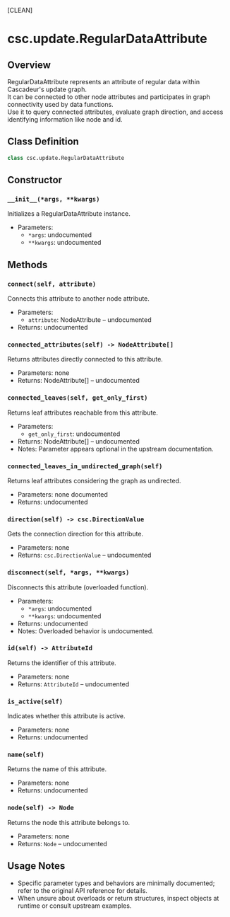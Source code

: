 [CLEAN]

# csc.update.RegularDataAttribute

## Overview
RegularDataAttribute represents an attribute of regular data within Cascadeur's update graph.  
It can be connected to other node attributes and participates in graph connectivity used by data functions.  
Use it to query connected attributes, evaluate graph direction, and access identifying information like node and id.

## Class Definition
```python
class csc.update.RegularDataAttribute
```

## Constructor

### `__init__(*args, **kwargs)`
Initializes a RegularDataAttribute instance.

- Parameters:
  - `*args`: undocumented
  - `**kwargs`: undocumented

## Methods

### `connect(self, attribute)`
Connects this attribute to another node attribute.

- Parameters:
  - `attribute`: NodeAttribute – undocumented
- Returns: undocumented

### `connected_attributes(self) -> NodeAttribute[]`
Returns attributes directly connected to this attribute.

- Parameters: none
- Returns: NodeAttribute[] – undocumented

### `connected_leaves(self, get_only_first)`
Returns leaf attributes reachable from this attribute.

- Parameters:
  - `get_only_first`: undocumented
- Returns: NodeAttribute[] – undocumented
- Notes: Parameter appears optional in the upstream documentation.

### `connected_leaves_in_undirected_graph(self)`
Returns leaf attributes considering the graph as undirected.

- Parameters: none documented
- Returns: undocumented

### `direction(self) -> csc.DirectionValue`
Gets the connection direction for this attribute.

- Parameters: none
- Returns: `csc.DirectionValue` – undocumented

### `disconnect(self, *args, **kwargs)`
Disconnects this attribute (overloaded function).

- Parameters:
  - `*args`: undocumented
  - `**kwargs`: undocumented
- Returns: undocumented
- Notes: Overloaded behavior is undocumented.

### `id(self) -> AttributeId`
Returns the identifier of this attribute.

- Parameters: none
- Returns: `AttributeId` – undocumented

### `is_active(self)`
Indicates whether this attribute is active.

- Parameters: none
- Returns: undocumented

### `name(self)`
Returns the name of this attribute.

- Parameters: none
- Returns: undocumented

### `node(self) -> Node`
Returns the node this attribute belongs to.

- Parameters: none
- Returns: `Node` – undocumented

## Usage Notes
- Specific parameter types and behaviors are minimally documented; refer to the original API reference for details.
- When unsure about overloads or return structures, inspect objects at runtime or consult upstream examples.

